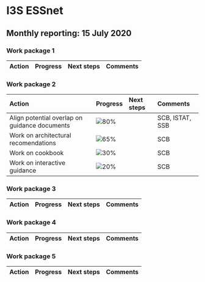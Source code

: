 # I3S ESSnet

## Monthly reporting: 15 July 2020

### Work package 1

| Action  | Progress | Next steps | Comments |
|:--|:--|:--|:--|


### Work package 2

| Action  | Progress | Next steps | Comments |
|:--|:--|:--|:--|
|Align potential overlap on guidance documents |![80%](https://progress-bar.dev/80)||SCB, ISTAT, SSB|
|Work on architectural recomendations |![65%](https://progress-bar.dev/65)||SCB|
|Work on cookbook |![30%](https://progress-bar.dev/30)||SCB|
|Work on interactive guidance |![20%](https://progress-bar.dev/20)||SCB|

### Work package 3
| Action  | Progress | Next steps | Comments |
|:--|:--|:--|:--|

### Work package 4

| Action  | Progress | Next steps | Comments |
|:--|:--|:--|:--|

### Work package 5

| Action  | Progress | Next steps | Comments |
|:--|:--|:--|:--|
